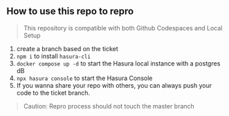 ## How to use this repo to repro

> This repository is compatible with both Github Codespaces and Local Setup

1. create a branch based on the ticket
2. `npm i` to install `hasura-cli`
3. `docker compose up -d` to start the Hasura local instance with a postgres dB
4. `npx hasura console` to start the Hasura Console
5. If you wanna share your repo with others, you can always push your code to the ticket branch.

> Caution: Repro process should not touch the master branch
